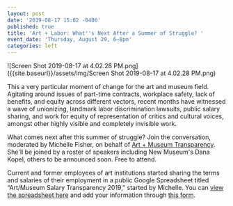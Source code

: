 ```yaml
---
layout: post
date: '2019-08-17 15:02 -0400'
published: true
title: 'Art + Labor: What''s Next After a Summer of Struggle? '
event_date: 'Thursday, August 29, 6–8pm'
categories: left
---
```

![Screen Shot 2019-08-17 at 4.02.28 PM.png]({{site.baseurl}}/assets/img/Screen Shot 2019-08-17 at 4.02.28 PM.png)

This a very particular moment of change for the art and museum field. Agitating around issues of part-time contracts, workplace safety, lack of benefits, and equity across different vectors, recent months have witnessed a wave of unionizing, landmark labor discrimination lawsuits, public salary sharing, and work for equity of representation of critics and cultural voices, amongst other highly visible and completely invisible work. 

What comes next after this summer of struggle? Join the conversation, moderated by Michelle Fisher, on behalf of [Art + Museum Transparency](https://twitter.com/amtransparency?lang=en). She'll be joined by a roster of speakers including New Museum's Dana Kopel, others to be announced soon. Free to attend.

Current and former employees of art institutions started sharing the terms and salaries of their employment in a public Google Spreadsheet titled “Art/Museum Salary Transparency 2019," started by Michelle. You can [view the spreadsheet here](https://docs.google.com/spreadsheets/d/14_cn3afoas7NhKvHWaFKqQGkaZS5rvL6DFxzGqXQa6o/edit#gid=0) and add your information through [this form](https://docs.google.com/forms/d/e/1FAIpQLSfYV_efuUiEG8BnuD1_XwLaY7bEjsBgYxeWs3nFcP4sAQAC_w/viewform). 

